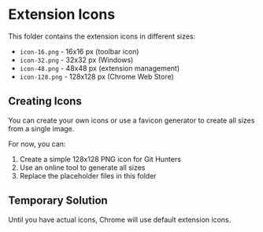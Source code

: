 # Extension Icons

This folder contains the extension icons in different sizes:

- `icon-16.png` - 16x16 px (toolbar icon)
- `icon-32.png` - 32x32 px (Windows)
- `icon-48.png` - 48x48 px (extension management)
- `icon-128.png` - 128x128 px (Chrome Web Store)

## Creating Icons

You can create your own icons or use a favicon generator to create all sizes from a single image.

For now, you can:
1. Create a simple 128x128 PNG icon for Git Hunters
2. Use an online tool to generate all sizes
3. Replace the placeholder files in this folder

## Temporary Solution

Until you have actual icons, Chrome will use default extension icons.